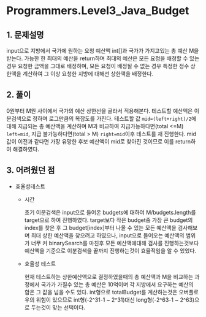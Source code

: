 # Programmers.Level3_Java_Budget

## 1. 문제설명
input으로 지방에서 국가에 원하는 요청 예산액 int[]과 국가가 가지고있는 총 예산 M을 받는다. 가능한 한 최대의 예산을 return하며 최대의 예산은 모든 요청을 배정할 수 있는 경우 요청한 금액을 그대로 배정하며, 모든 요청이 배정될 수 없는 경우 특정한 정수 상한액을 계산하여 그 이상 요청한 지방에 대해선 상한액을 배정한다.

## 2. 풀이
0원부터 M원 사이에서 국가의 예산 상한선을 골라서 적용해본다. 테스트할 예산액은 이분검색으로 정하며 로그만큼의 복잡도를 가진다. 테스트할 값 ```mid=(left+right)/2```에 대해 지급되는 총 예산액을 계산하며 M과 비교하여 지급가능하다면(total <=M) ```left=mid```, 지급 불가능하다면(total > M) ```right=mid```이후 테스트를 재 진행한다. mid값이 이전과 같다면 가장 유망한 후보 예산액이 mid로 찾아진 것이므로 이를 return하여 해결하였다.

## 3. 어려웠던 점
* 효율성테스트
  * 시간
  
     초기 이분검색은 input으로 들어온 budgets에 대하여 M/budgets.length를 target으로 하여 진행하였다. target보다 작은 budget중 가장 큰 budget의 index를 찾은 후 그 budget[index]부터 나올 수 있는 모든 예산액을 검사해보며 최대 상한 예산액을 찾으려고 하였으나, input으로 들어오는 예산액의 범위가 너무 커 binarySearch를 마친후 모든 예산액에대해 검사를 진행하는것보다 예산액을 기준으로 이분검색을 끝까지 진행하는것이 효율적임을 알 수 있었다.
     
  * 효율성 테스트
  
     현재 테스트하는 상한예산액으로 결정하였을때의 총 예산액과 M을 비교하는 과정에서 국가가 가질수 있는 총 예산은 10억이며 각 지방에서 요구하는 예산의 합은 그 값을 넘을 수도 있다. int형으로 totalBudget를 계산하는것은 오버플로우의 위험이 있으므로 int형(-2^31-1 ~ 2^31)대신 long형(-2^63-1 ~ 2^63)으로 두는것이 맞는 선택이다.
